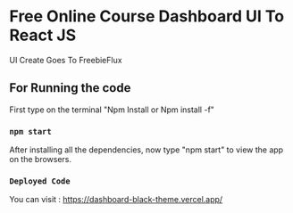 # Free Online Course Dashboard UI To React JS

UI Create Goes To FreebieFlux

## For Running the code

First type on the terminal "Npm Install or Npm install -f"

### `npm start`

After installing all the dependencies, now type "npm start" to view the app on the browsers.

### `Deployed Code`
You can visit : https://dashboard-black-theme.vercel.app/
